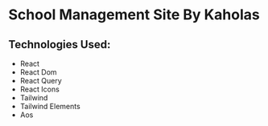 # School Management Site By Kaholas

## Technologies Used:

* React
* React Dom
* React Query
* React Icons
* Tailwind
* Tailwind Elements
* Aos

